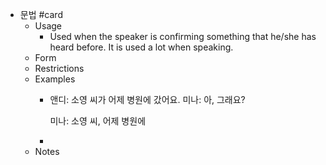 - 문법 #card
	- Usage
		- Used when the speaker is confirming something that he/she has heard before. It is used a lot when speaking.
	- Form
	- Restrictions
	- Examples
		- 앤디: 소영 씨가 어제 병원에 갔어요.
		  미나: 아, 그래요?
		  
		  미나: 소영 씨, 어제 병원에
		-
	- Notes